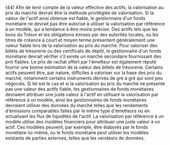(44) Afin de tenir compte de la valeur effective des actifs, la valorisation au prix du marché devrait être la méthode privilégiée de valorisation. Si la valeur de l'actif ainsi obtenue est fiable, le gestionnaire d'un fonds monétaire ne devrait pas être autorisé à utiliser la valorisation par référence à un modèle, qui a tendance à être moins précise. Des actifs tels que les bons du Trésor et les obligations émises par des autorités locales, ou les titres de créance à court et moyen terme présentent généralement une valeur fiable lors de la valorisation au prix du marché. Pour valoriser des billets de trésorerie ou des certificats de dépôt, le gestionnaire d'un fonds monétaire devrait vérifier s'il existe un marché secondaire fournissant des prix fiables. Le prix de rachat offert par l'émetteur est également réputé fournir une bonne estimation de la valeur des billets de trésorerie. Certains actifs peuvent être, par nature, difficiles à valoriser sur la base des prix du marché, notamment certains instruments dérivés de gré à gré qui sont peu négociés. Si tel est le cas et si la valorisation au prix du marché ne présente pas une valeur des actifs fiable, les gestionnaires de fonds monétaires devraient attribuer une juste valeur à l'actif en utilisant la valorisation par référence à un modèle, ainsi les gestionnaires de fonds monétaires devraient utiliser des données du marché telles que les rendements d'émissions comparables faites par le même type d'émetteurs ou en actualisant les flux de liquidités de l'actif. La valorisation par référence à un modèle utilise des modèles financiers pour attribuer une juste valeur à un actif. Ces modèles peuvent, par exemple, être élaborés par le fonds monétaire lui-même, ou le fonds monétaire peut utiliser les modèles existants de parties externes, telles que les vendeurs de données.
